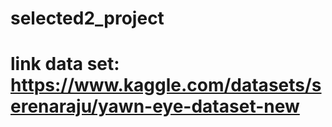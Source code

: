 # selected2_project
# link data set: https://www.kaggle.com/datasets/serenaraju/yawn-eye-dataset-new

